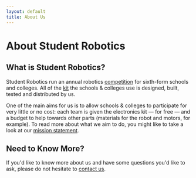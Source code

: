 ```yaml
---
layout: default
title: About Us
---
```

About Student Robotics
======================

What is Student Robotics?
-------------------------

Student Robotics run an annual robotics [competition](/schools/game) for sixth-form schools and colleges.  All of the [kit](/schools/kit) the schools &amp; colleges use is designed, built, tested and distributed by us.

One of the main aims for us is to allow schools &amp; colleges to participate for very little or no cost: each team is given the electronics kit &mdash; for free &mdash; and a budget to help towards other parts (materials for the robot and motors, for example). To read more about what we aim to do, you might like to take a look at our [mission statement](/about/mission).

Need to Know More?
------------------

If you'd like to know more about us and have some questions you'd like to ask, please do not hesitate to [contact us](/about/contactus).
